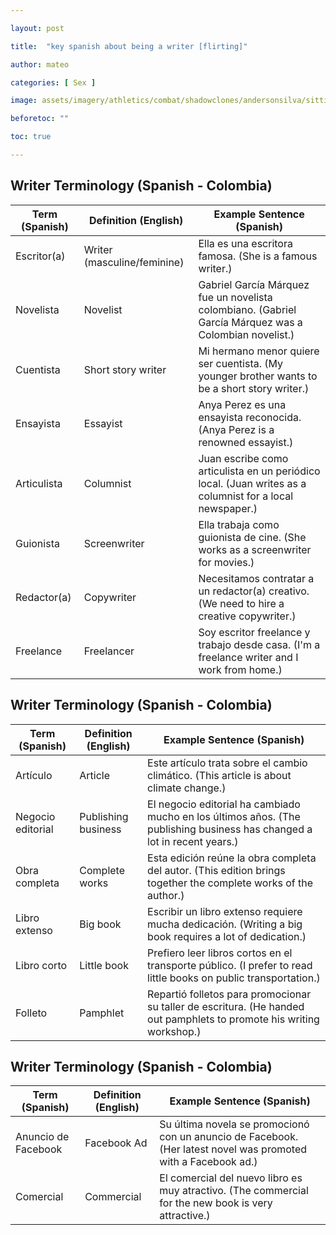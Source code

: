 ```yaml
---

layout: post

title:  "key spanish about being a writer [flirting]"

author: mateo

categories: [ Sex ]

image: assets/imagery/athletics/combat/shadowclones/andersonsilva/sitting.jpg

beforetoc: ""

toc: true

---
```


## Writer Terminology (Spanish - Colombia)

| Term (Spanish) | Definition (English) | Example Sentence (Spanish) |
|---|---|---|
| Escritor(a) | Writer (masculine/feminine) | Ella es una escritora famosa. (She is a famous writer.) |
| Novelista | Novelist | Gabriel García Márquez fue un novelista colombiano. (Gabriel García Márquez was a Colombian novelist.) |
| Cuentista | Short story writer | Mi hermano menor quiere ser cuentista. (My younger brother wants to be a short story writer.) |
| Ensayista | Essayist |  Anya Perez es una ensayista reconocida. (Anya Perez is a renowned essayist.) |
| Articulista | Columnist |  Juan escribe como articulista en un periódico local. (Juan writes as a columnist for a local newspaper.) |
| Guionista | Screenwriter |  Ella trabaja como guionista de cine. (She works as a screenwriter for movies.) |
| Redactor(a) | Copywriter |  Necesitamos contratar a un redactor(a) creativo. (We need to hire a creative copywriter.) |
| Freelance | Freelancer |  Soy escritor freelance y trabajo desde casa. (I'm a freelance writer and I work from home.) |

## Writer Terminology (Spanish - Colombia)

| Term (Spanish) | Definition (English) | Example Sentence (Spanish) |
|---|---|---|
| Artículo | Article  |  Este artículo trata sobre el cambio climático. (This article is about climate change.) |
| Negocio editorial | Publishing business |  El negocio editorial ha cambiado mucho en los últimos años. (The publishing business has changed a lot in recent years.) |
| Obra completa | Complete works |  Esta edición reúne la obra completa del autor. (This edition brings together the complete works of the author.) |
| Libro extenso | Big book |  Escribir un libro extenso requiere mucha dedicación. (Writing a big book requires a lot of dedication.) |
| Libro corto | Little book |  Prefiero leer libros cortos en el transporte público. (I prefer to read little books on public transportation.) |
| Folleto | Pamphlet |  Repartió folletos para promocionar su taller de escritura. (He handed out pamphlets to promote his writing workshop.)  

## Writer Terminology (Spanish - Colombia)

| Term (Spanish) | Definition (English) | Example Sentence (Spanish) |
|---|---|---|
| Anuncio de Facebook | Facebook Ad |  Su última novela se promocionó con un anuncio de Facebook. (Her latest novel was promoted with a Facebook ad.) |
| Comercial | Commercial |  El comercial del nuevo libro es muy atractivo. (The commercial for the new book is very attractive.) |
